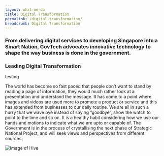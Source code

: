 ```yaml
---
layout: what-we-do
title: Digital Transformation
permalink: /digital-transformation/
breadcrumb: Digital Transformation
---
```


### From delivering digital services to developing Singapore into a Smart Nation, GovTech advocates innovative technology to shape the way business is done in the government.

### **Leading Digital Transformation**

testing

The world has become so fast paced that people don’t want to stand by reading a page of information, they would much rather look at a presentation and understand the message. It has come to a point where images and videos are used more to promote a product or service and this has extended from businesses to our daily routine. We are all in such a hurry that we wave bye instead of saying “goodbye”, show the watch to point to the time and so on. It is a healthy habit considering how we use our hands and motions to indicate what we are upto or capable of. The Government is in the process of crystallising the next phase of Strategic National Project, and will seek views and perspectives from different sources.

![Image of Hive]({{site.baseurl}}/images/digital-transformation/govtech-hive.jpg)
